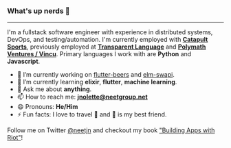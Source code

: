 ### What's up nerds 🤖

---

I'm a fullstack software engineer with experience in distributed systems, DevOps, and testing/automation. I'm currently employed with **[Catapult Sports](http://catapultsports.com/)**, previously employed at **[Transparent Language](https://www.transparent.com/)** and **[Polymath Ventures / Vincu](https://www.vincu.com/)**. Primary languages I work with are **Python** and **Javascript**.

- 🔭 I’m currently working on [flutter-beers](https://github.com/neetjn/flutter-beers) and [elm-swapi](https://github.com/neetjn/elm-swapi). 
- 🌱 I’m currently learning **elixir**, **flutter**, **machine learning**.
- 💬 Ask me about **anything**.
- 📫 How to reach me: **jnolette@neetgroup.net**
- 😄 Pronouns: **He/Him**
- ⚡ Fun facts: I love to travel 🌴 and 🍺 is my best friend.

Follow me on Twitter [@neetjn](https://twitter.com/neet_jn/) and checkout my book ["Building Apps with Riot"](https://bleedingedgepress.com/building-apps-with-riot/)!
